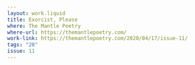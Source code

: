 ```yaml
---
layout: work.liquid
title: Exorcist, Please
where: The Mantle Poetry
where-url: https://themantlepoetry.com/
work-link: https://themantlepoetry.com/2020/04/17/issue-11/
tags: "20"
issue: 11
---
```

